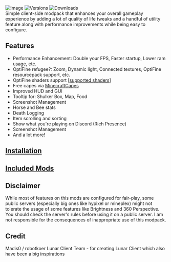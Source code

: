 ![image](https://user-images.githubusercontent.com/88493761/147383772-d36e6316-adf0-42c4-99cc-7669e8fe6cca.png)
![Versions](https://cf.way2muchnoise.eu/versions/awesome-fabric-client.svg?badge_style=for_the_badge) ![Downloads](https://cf.way2muchnoise.eu/full_awesome-fabric-client_downloads.svg?badge_style=for_the_badge)\
Simple client-side modpack that enhances your overall gameplay experience by adding a lot of quality of life tweaks and a handful of utility feature along with performance improvements while being easy to configure.

## Features
- Performance Enhancement: Double your FPS, Faster startup, Lower ram usage, etc.
- OptiFine refugee?: Zoom, Dynamic light, Connected textures, OptiFine resourcepack support, etc.
- OptiFine shaders support [[supported shaders](https://github.com/IrisShaders/Iris/blob/trunk/docs/supportedshaders.md)]
- Free capes via [MinecraftCapes](https://minecraftcapes.net/)
- Improved HUD and GUI
- Tooltip for: Shulker Box, Map, Food
- Screenshot Management
- Horse and Bee stats
- Death Logging
- Item scrolling and sorting
- Show what you're playing on Discord (Rich Presence)
- Screenshot Management
- And a lot more! 

## [Installation](INSTALL.md)

## [Included Mods](https://www.curseforge.com/minecraft/modpacks/awesome-fabric-client/relations/dependencies)

## Disclaimer
While most of features on this mods are configured for fair-play, some public servers (especially big ones like hypixel or mineplex) might not tolerate the usage of some features like Brightness and 360 Perspective. You should check the server's rules before using it on a public server. I am not responsible for the consequences of inappropriate use of this modpack.

## Credit
Madis0 / robotkoer
Lunar Client Team - for creating Lunar Client which also have been a big inspirations
